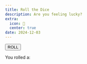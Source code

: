 ```yaml
---
title: Roll the Dice
description: Are you feeling lucky?
extra:
  icon: 🎲
  center: true
date: 2024-12-03
---
```


<button id=roll >ROLL</button>

You rolled a:

<code id=output></code>

<script>
document.getElementById('roll').addEventListener('click', function() {
  const output =  document.getElementById('output')
    output.innerHTML = '<span class="load">🎲</span>';
    fetch('https://api.mxb.fyi/dice')
      .then(response => {
          if (response.status === 429) {
              return 'Too many rolls! Wait a minute.'; // Do nothing if response is 429
          }
          return response.text();
      })
      .then(result => {
          output.innerText = ` ${result}`;
      })
      .catch(error => {
          output.innerText = 'Error: ' + error.message;
      });
});
</script>
